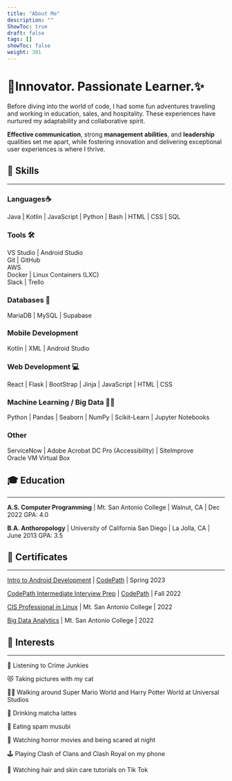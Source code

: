 ```yaml
---
title: "About Me"
description: ""
ShowToc: true
draft: false
tags: []
showToc: false
weight: 301
--- 
```


# 🚀Innovator. Passionate Learner.✨ 
Before diving into the world of code, I had some fun adventures traveling and working in education, sales, and hospitality. These experiences have nurtured my adaptability and collaborative spirit.

**Effective communication**, strong **management abilities**, and **leadership** qualities set me apart, while fostering innovation and delivering exceptional user experiences is where I thrive.

## 💪 Skills
***
### Languages☕ 
Java | Kotlin | JavaScript | Python | Bash | HTML | CSS | SQL

###  Tools 🛠️
VS Studio | Android Studio  
Git | GitHub  
AWS    
Docker | Linux Containers (LXC)  
Slack | Trello

### Databases 💾
MariaDB | MySQL | Supabase 

### Mobile Development
Kotlin | XML | Android Studio

### Web Development  💻
React | Flask | BootStrap | Jinja | JavaScript | HTML | CSS 

### Machine Learning / Big Data 🧠🤖
Python | Pandas | Seaborn | NumPy | Scikit-Learn | Jupyter Notebooks

### Other
ServiceNow |  Adobe Acrobat DC Pro (Accessibility) | SiteImprove <br> Oracle VM Virtual Box

## 🎓 Education
***
**A.S. Computer Programming** | Mt. San Antonio College | Walnut, CA | Dec 2022 
GPA: 4.0 

**B.A. Anthoropology** | University of California San Diego | La Jolla, CA | June 2013
GPA: 3.5

## 📜 Certificates 
***
[Intro to Android Development](https://drive.google.com/file/d/1uIXAew1_6aOY1DoE9EEMxY-jOtz7XF_-/view?usp=sharing) | [CodePath](https://www.codepath.org/) | Spring 2023  

[CodePath Intermediate Interview Prep](https://drive.google.com/file/d/1gsSq9byg76qE1hhM-HLacyXvY4KUTZK3/view?usp=sharing) | [CodePath](https://www.codepath.org/) | Fall 2022  

[CIS Professional in Linux](https://catalog.mtsac.edu/programs/programsaz/computer-software/cis-professional-certificate-linux/#:~:text=The%20CIS%20Certificate%20in%20Linux,and%20networks%20used%20by%20industry.) | Mt. San Antonio College | 2022  

[Big Data Analytics](https://catalog.mtsac.edu/programs/programsaz/computer-database-management-systems/big-data-analytics/) | Mt. San Antonio College | 2022

## 💖 Interests 
***

🧐 Listening to Crime Junkies

😻  Taking pictures with my cat  

🧙‍♂️ Walking around Super Mario World and Harry Potter World at Universal Studios  

🍵 Drinking matcha lattes  

🍣 Eating spam musubi  

👻 Watching horror movies and being scared at night

🕹️ Playing Clash of Clans and Clash Royal on my phone

🚿 Watching hair and skin care tutorials on Tik Tok
